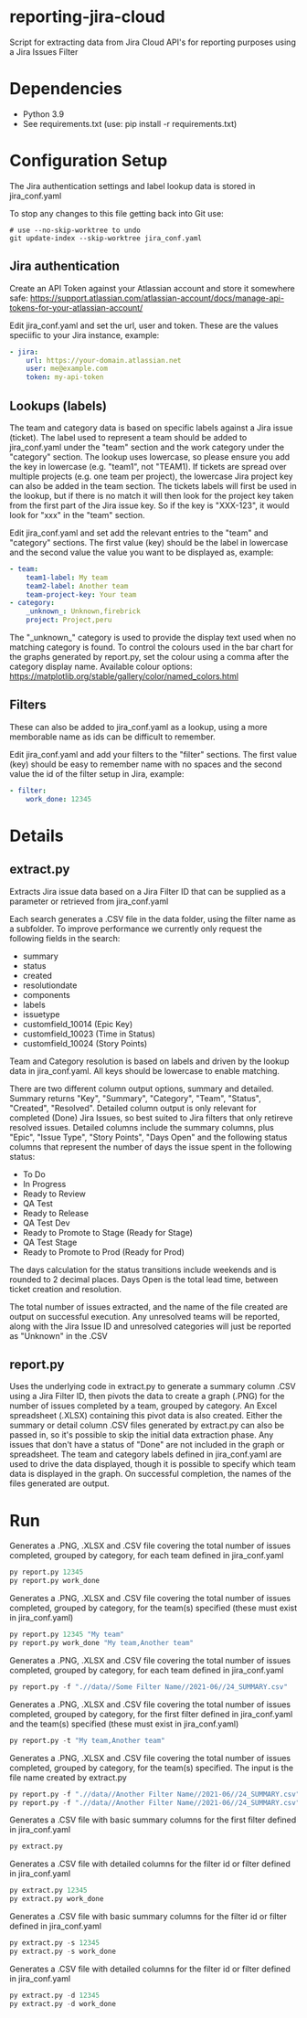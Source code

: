 # reporting-jira-cloud
Script for extracting data from Jira Cloud API's for reporting purposes using a Jira Issues Filter

# Dependencies
- Python 3.9
- See requirements.txt (use: pip install -r requirements.txt)

# Configuration Setup
The Jira authentication settings and label lookup data is stored in jira_conf.yaml

To stop any changes to this file getting back into Git use:
```
# use --no-skip-worktree to undo
git update-index --skip-worktree jira_conf.yaml
```
## Jira authentication
Create an API Token against your Atlassian account and store it somewhere safe:
https://support.atlassian.com/atlassian-account/docs/manage-api-tokens-for-your-atlassian-account/

Edit jira_conf.yaml and set the url, user and token. These are the values speciific to your Jira instance, example:
```yaml
- jira:
    url: https://your-domain.atlassian.net
    user: me@example.com
    token: my-api-token
```

## Lookups (labels)
The team and category data is based on specific labels against a Jira issue (ticket). The label used to represent a team should be added to jira_conf.yaml under
the "team" section and the work category under the "category" section. The lookup uses lowercase, so please ensure you add the key in lowercase (e.g. "team1", not "TEAM1).
If tickets are spread over multiple projects (e.g. one team per project), the lowercase Jira project key can also be added in the team section. The tickets labels will
first be used in the lookup, but if there is no match it will then look for the project key taken from the first part of the Jira issue key. So if the key is "XXX-123",
it would look for "xxx" in the "team" section.

Edit jira_conf.yaml and set add the relevant entries to the "team" and "category" sections. The first value (key) should be the label in lowercase and the second value
the value you want to be displayed as, example:
```yaml
- team:
    team1-label: My team
    team2-label: Another team
    team-project-key: Your team
- category:
    _unknown_: Unknown,firebrick
    project: Project,peru
```
The "\_unknown\_" category is used to provide the display text used when no matching category is found. To control the colours used in the bar chart for the graphs generated by report.py, set the colour using a comma after the category display name. Available colour options: https://matplotlib.org/stable/gallery/color/named_colors.html
## Filters
These can also be added to jira_conf.yaml as a lookup, using a more memborable name as ids can be difficult to remember.

Edit jira_conf.yaml and add your filters to the "filter" sections. The first value (key) should be easy to remember name with no spaces and the second value
the id of the filter setup in Jira, example:
```yaml
- filter:
    work_done: 12345
```

# Details
## extract.py

Extracts Jira issue data based on a Jira Filter ID that can be supplied as a parameter or retrieved from jira_conf.yaml

Each search generates a .CSV file in the data folder, using the filter name as a subfolder. To improve performance we currently only request the following fields in the search:
- summary
- status
- created
- resolutiondate
- components
- labels
- issuetype
- customfield_10014 (Epic Key)
- customfield_10023 (Time in Status)
- customfield_10024 (Story Points)

Team and Category resolution is based on labels and driven by the lookup data in jira_conf.yaml. All keys should be lowercase to enable matching.

There are two different column output options, summary and detailed. Summary returns "Key", "Summary", "Category", "Team", "Status", "Created", "Resolved". Detailed column output is only relevant for completed (Done) Jira Issues, so best suited to Jira filters that only retireve resolved issues. Detailed columns include the summary columns, plus "Epic", "Issue Type", "Story Points", "Days Open" and the following status columns that represent the number of days the issue spent in the following status:
- To Do
- In Progress
- Ready to Review
- QA Test
- Ready to Release
- QA Test Dev
- Ready to Promote to Stage (Ready for Stage)
- QA Test Stage
- Ready to Promote to Prod (Ready for Prod)

The days calculation for the status transitions include weekends and is rounded to 2 decimal places. Days Open is the total lead time, between ticket creation and resolution.

The total number of issues extracted, and the name of the file created are output on successful execution. Any unresolved teams will be reported, along with the Jira Issue ID and unresolved categories will just be reported as "Unknown" in the .CSV

## report.py
Uses the underlying code in extract.py to generate a summary column .CSV using a Jira Filter ID, then pivots the data to create a graph (.PNG) for the number of issues completed by a team, grouped by category. An Excel spreadsheet (.XLSX) containing this pivot data is also created. Either the summary or detail column .CSV files generated by extract.py can also be passed in, so it's possible to skip the initial data extraction phase. Any issues that don't have a status of "Done" are not included in the graph or spreadsheet. The team and category labels defined in jira_conf.yaml are used to drive the data displayed, though it is possible to specify which team data is displayed in the graph. On successful completion, the names of the files generated are output.
# Run
Generates a .PNG, .XLSX and .CSV file covering the total number of issues completed, grouped by category, for each team defined in jira_conf.yaml
```python
py report.py 12345
py report.py work_done
```
Generates a .PNG, .XLSX and .CSV file covering the total number of issues completed, grouped by category, for the team(s) specified (these must exist in jira_conf.yaml)
```python
py report.py 12345 "My team"
py report.py work_done "My team,Another team"
```
Generates a .PNG, .XLSX and .CSV file covering the total number of issues completed, grouped by category, for each team defined in jira_conf.yaml
```python
py report.py -f ".//data//Some Filter Name//2021-06//24_SUMMARY.csv"

```
Generates a .PNG, .XLSX and .CSV file covering the total number of issues completed, grouped by category, for the first filter defined in jira_conf.yaml and the team(s) specified (these must exist in jira_conf.yaml)
```python
py report.py -t "My team,Another team"

```
Generates a .PNG, .XLSX and .CSV file covering the total number of issues completed, grouped by category, for the team(s) specified. The input is the file name created by extract.py
```python
py report.py -f ".//data//Another Filter Name//2021-06//24_SUMMARY.csv" "My team"
py report.py -f ".//data//Another Filter Name//2021-06//24_SUMMARY.csv" "My team,Another team"

```
Generates a .CSV file with basic summary columns for the first filter defined in jira_conf.yaml
```python
py extract.py
```
Generates a .CSV file with detailed columns for the filter id or filter defined in jira_conf.yaml
```python
py extract.py 12345
py extract.py work_done
```
Generates a .CSV file with basic summary columns for the filter id or filter defined in jira_conf.yaml
```python
py extract.py -s 12345
py extract.py -s work_done
```
Generates a .CSV file with detailed columns for the filter id or filter defined in jira_conf.yaml
```python
py extract.py -d 12345
py extract.py -d work_done
```